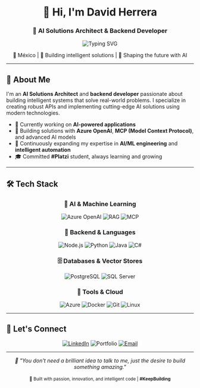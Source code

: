 <div align="center">
  <h1>👋 Hi, I'm David Herrera</h1>
  <h3>🤖 AI Solutions Architect & Backend Developer</h3>
  
  ![Typing SVG](https://readme-typing-svg.herokuapp.com?font=Fira+Code&weight=500&size=22&pause=1000&color=00D9FF&center=true&vCenter=true&width=500&lines=AI+Solutions+Architect;Backend+Developer;Always+Building)
  
  <p>📍 México | 🚀 Building intelligent solutions | 🤖 Shaping the future with AI</p>
</div>

---

## 🚀 About Me

I'm an **AI Solutions Architect** and **backend developer** passionate about building intelligent systems that solve real-world problems. I specialize in creating robust APIs and implementing cutting-edge AI solutions using modern technologies.

- 🔭 Currently working on **AI-powered applications**
- 🤖 Building solutions with **Azure OpenAI**, **MCP (Model Context Protocol)**, and advanced AI models
- 🌱 Continuously expanding my expertise in **AI/ML engineering** and **intelligent automation**
- 🎓 Committed **#Platzi** student, always learning and growing

---

## 🛠️ Tech Stack

<div align="center">

### 🤖 AI & Machine Learning

![Azure OpenAI](https://img.shields.io/badge/Azure%20OpenAI-0078D4?style=for-the-badge&logo=microsoft-azure&logoColor=white)
![RAG](https://img.shields.io/badge/RAG-FF6B6B?style=for-the-badge)
![MCP](https://img.shields.io/badge/MCP-4ECDC4?style=for-the-badge&logo=protocol&logoColor=white)

### 💾 Backend & Languages

![Node.js](https://img.shields.io/badge/Node.js-43853D?style=for-the-badge&logo=node.js&logoColor=white)
![Python](https://img.shields.io/badge/Python-3776AB?style=for-the-badge&logo=python&logoColor=white)
![Java](https://img.shields.io/badge/Java-ED8B00?style=for-the-badge&logo=java&logoColor=white)
![C#](https://img.shields.io/badge/C%23-239120?style=for-the-badge&logo=c-sharp&logoColor=white)

### 🗄️ Databases & Vector Stores

![PostgreSQL](https://img.shields.io/badge/PostgreSQL-316192?style=for-the-badge&logo=postgresql&logoColor=white)
![SQL Server](https://img.shields.io/badge/Microsoft_SQL_Server-CC2927?style=for-the-badge&logo=microsoft-sql-server&logoColor=white)

### 🔧 Tools & Cloud

![Azure](https://img.shields.io/badge/Azure_OpenAI-0078D4?style=for-the-badge&logo=microsoftazure&logoColor=white)
![Docker](https://img.shields.io/badge/Docker-2496ED?style=for-the-badge&logo=docker&logoColor=white)
![Git](https://img.shields.io/badge/Git-F05032?style=for-the-badge&logo=git&logoColor=white)
![Linux](https://img.shields.io/badge/Linux-FCC624?style=for-the-badge&logo=linux&logoColor=black)

</div>

---

## 🤝 Let's Connect

<div align="center">
  
  [![LinkedIn](https://img.shields.io/badge/LinkedIn-0077B5?style=for-the-badge&logo=linkedin&logoColor=white)](https://www.linkedin.com/in/david-heca/)
  ![Portfolio](https://img.shields.io/badge/Portfolio-FF5722?style=for-the-badge)
  [![Email](https://img.shields.io/badge/Email-D14836?style=for-the-badge&logo=gmail&logoColor=white)](mailto:davidherreradelcastillo2000@gmail.com)
  
</div>

---

<div align="center">
  <i>💭 "You don't need a brilliant idea to talk to me, just the desire to build something amazing."</i>
  <br><br>
  <sub>🤖 Built with passion, innovation, and intelligent code | <strong>#KeepBuilding</strong></sub>
</div>
